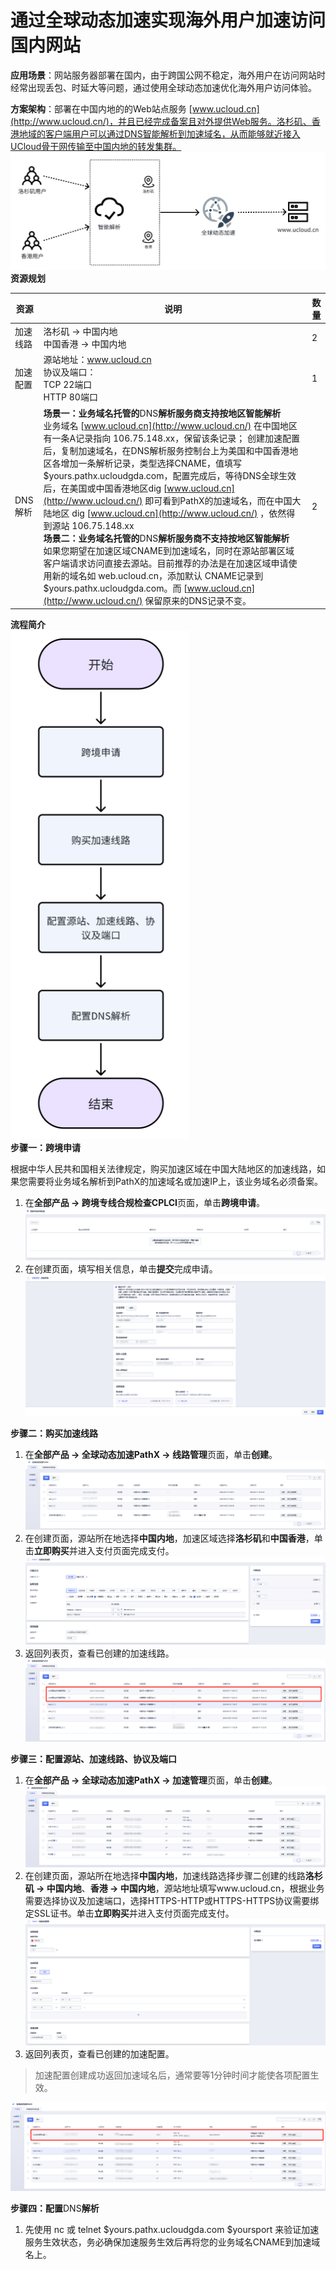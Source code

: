# 通过全球动态加速实现海外用户加速访问国内网站

**应用场景**：网站服务器部署在国内，由于跨国公网不稳定，海外用户在访问网站时经常出现丢包、时延大等问题，通过使用全球动态加速优化海外用户访问体验。

**方案架构**：部署在中国内地的的Web站点服务 [www.ucloud.cn](http://www.ucloud.cn/)，并且已经完成备案且对外提供Web服务。洛杉矶、香港地域的客户端用户可以通过DNS智能解析到加速域名，从而能够就近接入UCloud骨干网传输至中国内地的转发集群。
![image](/images/19.png)
**资源规划**

| 资源     | 说明                                                         | 数量 |
| -------- | ------------------------------------------------------------ | ---- |
| 加速线路 | 洛杉矶 -> 中国内地<br>中国香港 -> 中国内地                       | 2    |
| 加速配置 | 源站地址：www.ucloud.cn<br>协议及端口：<br>TCP 22端口<br>HTTP 80端口     | 1    |
| DNS解析  | **场景一：业务域名托管的**DNS**解析服务商支持按地区智能解析**<br>业务域名 [www.ucloud.cn](http://www.ucloud.cn/) 在中国地区有一条A记录指向 106.75.148.xx，保留该条记录； 创建加速配置后，复制加速域名，在DNS解析服务控制台上为美国和中国香港地区各增加一条解析记录，类型选择CNAME，值填写 $yours.pathx.ucloudgda.com，配置完成后，等待DNS全球生效后，在美国或中国香港地区dig [www.ucloud.cn](http://www.ucloud.cn/) 即可看到PathX的加速域名，而在中国大陆地区 dig [www.ucloud.cn](http://www.ucloud.cn/) ，依然得到源站 106.75.148.xx<br>**场景二：业务域名托管的**DNS**解析服务商不支持按地区智能解析**<br>如果您期望在加速区域CNAME到加速域名，同时在源站部署区域客户端请求访问直接去源站。目前推荐的办法是在加速区域申请使用新的域名如 web.ucloud.cn，添加默认 CNAME记录到 $yours.pathx.ucloudgda.com。而 [www.ucloud.cn](http://www.ucloud.cn/) 保留原来的DNS记录不变。 | 2    |

**流程简介**
<br>
![image](/images/20.png)
<br>
**步骤一：跨境申请**

根据中华人民共和国相关法律规定，购买加速区域在中国大陆地区的加速线路，如果您需要将业务域名解析到PathX的加速域名或加速IP上，该业务域名必须备案。

1. 在**全部产品 -> 跨境专线合规检查CPLCI**页面，单击**跨境申请**。
![image](/images/21.png)
2. 在创建页面，填写相关信息，单击**提交**完成申请。
![image](/images/22.png)


**步骤二：购买加速线路**
1. 在**全部产品 -> 全球动态加速PathX -> 线路管理**页面，单击**创建**。
![image](/images/23.png)
2. 在创建页面，源站所在地选择**中国内地**，加速区域选择**洛杉矶**和**中国香港**，单击**立即购买**并进入支付页面完成支付。
![image](/images/24.png)
3. 返回列表页，查看已创建的加速线路。
![image](/images/25.png)


**步骤三：配置源站、加速线路、协议及端口**
1. 在**全部产品 -> 全球动态加速PathX -> 加速管理**页面，单击**创建**。
![image](/images/26.png)
2. 在创建页面，源站所在地选择**中国内地**，加速线路选择步骤二创建的线路**洛杉矶 -> 中国内地**、**香港 -> 中国内地**，源站地址填写www.ucloud.cn，根据业务需要选择协议及加速端口，选择HTTPS-HTTP或HTTPS-HTTPS协议需要绑定SSL证书。单击**立即购买**并进入支付页面完成支付。
![image](/images/27.png)
3. 返回列表页，查看已创建的加速配置。
> 加速配置创建成功返回加速域名后，通常要等1分钟时间才能使各项配置生效。

![image](/images/28.png)


**步骤四：配置**DNS**解析**
1. 先使用 nc 或 telnet $yours.pathx.ucloudgda.com $yoursport 来验证加速服务生效状态，务必确保加速服务生效后再将您的业务域名CNAME到加速域名上。
